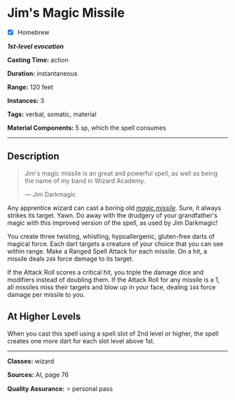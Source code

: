 # Jim's Magic Missile

- [x] Homebrew

***1st-level evocation***

**Casting Time:** action

**Duration:** instantaneous

**Range:** 120 feet

**Instances:** 3

**Tags:** verbal, somatic, material

**Material Components:** 5 sp, which the spell consumes

---

## Description
> Jim's magic missile is an great and powerful spell, as well as being the name of my band in Wizard Academy.
> 
> &mdash; Jim Darkmagic

Any apprentice wizard can cast a boring old [*magic missile*](../level-1/magic-missile.md).
Sure, it always strikes its target.
Yawn.
Do away with the drudgery of your grandfather's magic with this improved version of the spell, as used by Jim Darkmagic!

You create three twisting, whistling, hypoallergenic, gluten-free darts of magical force.
Each dart targets a creature of your choice that you can see within range.
Make a Ranged Spell Attack for each missile.
On a hit, a missile deals `2d4` force damage to its target.

If the Attack Roll scores a critical hit, you triple the damage dice and modifiers instead of doubling them.
If the Attack Roll for any missile is a 1, all missiles miss their targets and blow up in your face, dealing `1d4` force damage per missile to you.

## At Higher Levels
When you cast this spell using a spell slot of 2nd level or higher, the spell creates one more dart for each slot level above 1st.

---

**Classes:** wizard

**Sources:** AI, page 76

**Quality Assurance:** :star: personal pass
